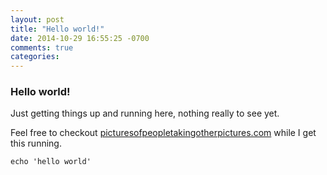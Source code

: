 ```yaml
---
layout: post
title: "Hello world!"
date: 2014-10-29 16:55:25 -0700
comments: true
categories: 
---
```


### Hello world!

Just getting things up and running here, nothing really to see yet.

Feel free to checkout [picturesofpeopletakingotherpictures.com](http://picturesofpeopletakingotherpictures.com) while I get this running.

```
echo 'hello world'
```

